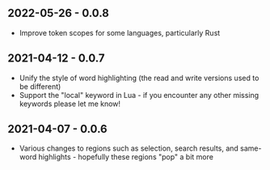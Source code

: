 ## 2022-05-26 - 0.0.8

- Improve token scopes for some languages, particularly Rust

## 2021-04-12 - 0.0.7

- Unify the style of word highlighting (the read and write versions used to be different)
- Support the "local" keyword in Lua - if you encounter any other missing keywords please let me know!

## 2021-04-07 - 0.0.6

- Various changes to regions such as selection, search results, and same-word highlights - hopefully these regions "pop" a bit more
